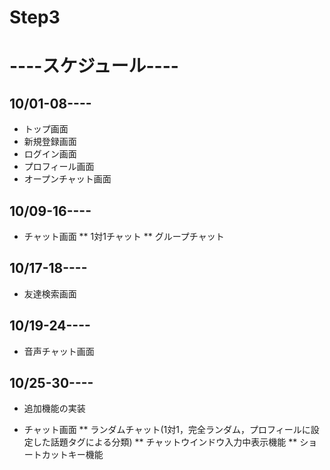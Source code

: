 # Step3 #

# ----スケジュール----
## 10/01-08----
* トップ画面
* 新規登録画面
* ログイン画面
* プロフィール画面
* オープンチャット画面

## 10/09-16----
* チャット画面
** 1対1チャット
** グループチャット

## 10/17-18----
* 友達検索画面

## 10/19-24----
* 音声チャット画面

## 10/25-30----
* 追加機能の実装

* チャット画面
** ランダムチャット(1対1，完全ランダム，プロフィールに設定した話題タグによる分類)
** チャットウインドウ入力中表示機能
** ショートカットキー機能